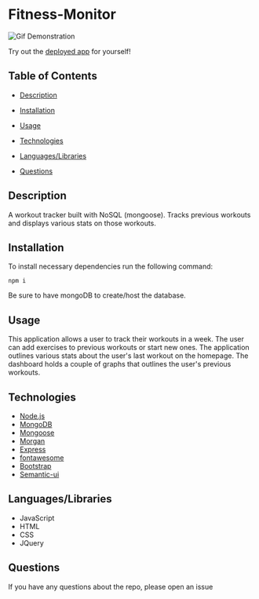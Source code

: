 # Fitness-Monitor


![Gif Demonstration](/public/img/Demo.gif)

Try out the [deployed app](https://ep-fitness-monitor.herokuapp.com/) for yourself!

## Table of Contents 

* [Description](#description)

* [Installation](#installation)

* [Usage](#usage)

* [Technologies](#technologies)

* [Languages/Libraries](#languages/libraries)

* [Questions](#questions)


## Description

A workout tracker built with NoSQL (mongoose). Tracks previous workouts and displays various stats on those workouts. 

## Installation

To install necessary dependencies run the following command:
````
npm i
````
Be sure to have mongoDB to create/host the database.


## Usage

This application allows a user to track their workouts in a week. The user can add exercises to previous workouts or start new ones. The application outlines various stats about the user's last workout on the homepage. The dashboard holds a couple of graphs that outlines the user's previous workouts.
    

## Technologies
                           
- [Node.js](https://nodejs.org/)
- [MongoDB](https://www.mongodb.com/)
- [Mongoose](https://mongoosejs.com/)
- [Morgan](https://www.npmjs.com/package/morgan)
- [Express](https://expressjs.com/)
- [fontawesome](https://fontawesome.com/)
- [Bootstrap](https://getbootstrap.com/)
- [Semantic-ui](https://semantic-ui.com/)


## Languages/Libraries

- JavaScript
- HTML
- CSS
- JQuery


## Questions

If you have any questions about the repo, please open an issue 